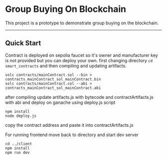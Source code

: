 # Group Buying On Blockchain

This project is a prototype to demonstrate group buying on the blockchain.

---
## Quick Start

Contract is deployed on sepolia faucet so it's owner and manufacturer key is not provided but you can deploy your own.
first changing directory
`cd smart_contracts`
and then compiling and updating artifacts.
```
solc contracts/mainContract.sol --bin > contracts_mainContract_sol_mainContract.bin
solc contracts/mainContract.col --abi > contracts_mainContract_sol_mainContract.abi
```

after compiling update artifacts.js with bytecode and contractArtifacts.js with abi and deploy on ganache using deploy.js script
```
npm install
node deploy.js
```
copy the contract address and paste it into contractArtifacts.js

For running frontend move back to directory and start dev server
```
cd ../client
npm install
npm run dev
```
